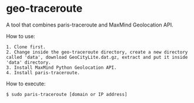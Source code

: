 geo-traceroute
==============

A tool that combines paris-traceroute and MaxMind Geolocation API.

How to use:

    1. Clone first.
    2. Change inside the geo-traceroute directory, create a new directory called 'data', download GeoCityLite.dat.gz, extract and put it inside 'data' directory.
    3. Install MaxMind Python Geolocation API.
    4. Install paris-traceroute.


How to execute:

    $ sudo paris-traceroute [domain or IP address]
